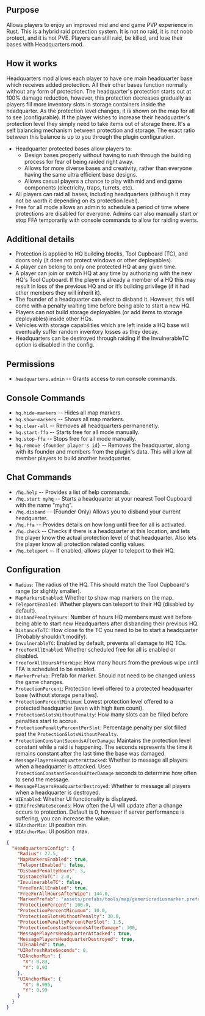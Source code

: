 ## Purpose

Allows players to enjoy an improved mid and end game PVP experience in Rust.  This is a hybrid raid protection system.  It is not no raid, it is not noob protect, and it is not PVE.  Players can still raid, be killed, and lose their bases with Headquarters mod.

## How it works

Headquarters mod allows each player to have one main headquarter base which receives added protection.  All their other bases function normally without any form of protection. The headquarter's protection starts out at 100% damage reduction, however, this protection decreases gradually as players fill more inventory slots in storage containers inside the headquarter.  As the protection level changes, it is shown on the map for all to see (configurable).  If the player wishes to increase their headquarter's protection level they simply need to take items out of storage there.  It's a self balancing mechanism between protection and storage.  The exact ratio between this balance is up to you through the plugin configuration.

* Headquarter protected bases allow players to:
  * Design bases properly without having to rush through the building process for fear of being raided right away.
  * Allows for more diverse bases and creativity, rather than everyone having the same ultra efficient base designs.
  * Allows casual players a chance to play with mid and end game components (electricity, traps, turrets, etc).
* All players can raid all bases, including headquarters (although it may not be worth it depending on its protection level).
* Free for all mode allows an admin to schedule a period of time where protections are disabled for everyone.  Admins can also manually start or stop FFA temporarily with console commands to allow for raiding events.

## Additional details

* Protection is applied to HQ building blocks, Tool Cupboard (TC), and doors only (it does not protect windows or other deployables).
* A player can belong to only one protected HQ at any given time.
* A player can join or switch HQ at any time by authorizing with the new HQ's Tool Cupboard.  If the player is already a member of a HQ this may result in loss of the previous HQ and or it’s building privilege (if it had other members they will inherit it).
* The founder of a headquarter can elect to disband it.  However, this will come with a penalty waiting time before being able to start a new HQ.
* Players can not build storage deployables (or add items to storage deployables) inside other HQs.
* Vehicles with storage capabilities which are left inside a HQ base will eventually suffer random inventory losses as they decay.
* Headquarters can be destroyed through raiding if the InvulnerableTC option is disabled in the config. 

## Permissions

* `headquarters.admin`  -- Grants access to run console commands.

## Console Commands

* `hq.hide-markers` -- Hides all map markers.
* `hq.show-markers` -- Shows all map markers.
* `hq.clear-all` -- Removes all headquarters permanenetly.
* `hq.start-ffa` -- Starts free for all mode manually.
* `hq.stop-ffa` -- Stops free for all mode manually.
* `hq.remove {founder player's id}` -- Removes the headquarter, along with its founder and members from the plugin's data.  This will allow all member players to build another headquarter.

## Chat Commands

* `/hq.help` -- Provides a list of help commands.
* `/hq.start myhq` -- Starts a headquarter at your nearest Tool Cupboard with the name "myhq".
* `/hq.disband` -- (Founder Only) Allows you to disband your current headquarter.
* `/hq.ffa` -- Provides details on how long until free for all is activated.
* `/hq.check` -- Checks if there is a headquarter at this location, and lets the player know the actual protection level of that headquarter.  Also lets the player know all protection related config values.
* `/hq.teleport` -- If enabled, allows player to teleport to their HQ.

## Configuration

- `Radius`: The radius of the HQ. This should match the Tool Cupboard's range (or slightly smaller).
- `MapMarkersEnabled`: Whether to show map markers on the map.
- `TeleportEnabled`: Whether players can teleport to their HQ (disabled by default).
- `DisbandPenaltyHours`: Number of hours HQ members must wait before being able to start new Headquarters after disbanding their previous HQ.
- `DistanceToTC`: How close to the TC you need to be to start a headquarter (Probably shouldn't modify).
- `InvulnerableTC`: Enabled by default, prevents all damage to HQ TCs.
- `FreeForAllEnabled`: Whether scheduled free for all is enabled or disabled.
- `FreeForAllHoursAfterWipe`: How many hours from the previous wipe until FFA is scheduled to be enabled.
- `MarkerPrefab`: Prefab for marker.  Should not need to be changed unless the game changes.
- `ProtectionPercent`: Protection level offered to a protected headquarter base (without storage penalties).
- `ProtectionPercentMinimum`: Lowest protection level offered to a protected headquarter (even with high item count).
- `ProtectionSlotsWithoutPenalty`: How many slots can be filled before penalties start to accrue.
- `ProtectionPenaltyPercentPerSlot`: Percentage penalty per slot filled past the `ProtectionSlotsWithoutPenalty`.
- `ProtectionConstantSecondsAfterDamage`: Maintains the protection level constant while a raid is happening.  The seconds represents the time it remains constant after the last time the base was damaged.
- `MessagePlayersHeadquarterAttacked`: Whether to message all players when a headquarter is attacked.  Uses `ProtectionConstantSecondsAfterDamage` seconds to determine how often to send the message.
- `MessagePlayersHeadquarterDestroyed`: Whether to message all players when a headquarter is destroyed.
- `UIEnabled`: Whether UI functionality is displayed.
- `UIRefreshRateSeconds`: How often the UI will update after a change occurs to protection.  Default is 0, however if server performance is suffering, you can increase the value.
- `UIAnchorMin`: UI position min.
- `UIAnchorMax`: UI position max.
```json
{
  "HeadquartersConfig": {
    "Radius": 27.5,
    "MapMarkersEnabled": true,
    "TeleportEnabled": false,
    "DisbandPenaltyHours": 3,
    "DistanceToTC": 2.0,
    "InvulnerableTC": false,
    "FreeForAllEnabled": true,
    "FreeForAllHoursAfterWipe": 144.0,
    "MarkerPrefab": "assets/prefabs/tools/map/genericradiusmarker.prefab",
    "ProtectionPercent": 100.0,
    "ProtectionPercentMinimum": 10.0,
    "ProtectionSlotsWithoutPenalty": 30.0,
    "ProtectionPenaltyPercentPerSlot": 1.5,
    "ProtectionConstantSecondsAfterDamage": 300,
    "MessagePlayersHeadquarterAttacked": true,
    "MessagePlayersHeadquarterDestroyed": true,
    "UIEnabled": true,
    "UIRefreshRateSeconds": 0,
    "UIAnchorMin": {
      "X": 0.83,
      "Y": 0.93
    },
    "UIAnchorMax": {
      "X": 0.995,
      "Y": 0.99
    }
  }
}
```